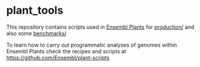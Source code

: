 # plant_tools

This repository contains scripts used in [Ensembl Plants](http://plants.ensembl.org) for [production/](./production/) and also some [benchmarks/](./bench/)

To learn how to carry out programmatic analyses of genomes within Ensembl Plants check the recipes and scripts at https://github.com/Ensembl/plant-scripts
